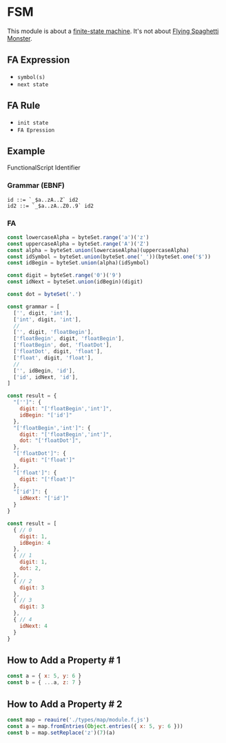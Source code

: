 # FSM

This module is about a [finite-state machine](https://en.wikipedia.org/wiki/Finite-state_machine). It's not about
[Flying Spaghetti Monster](https://en.wikipedia.org/wiki/Flying_Spaghetti_Monster).

## FA Expression

- `symbol(s)`
- `next state`

## FA Rule

- `init state`
- `FA Epression`

## Example

FunctionalScript Identifier

### Grammar (EBNF)

```
id ::= `_$a..zA..Z` id2
id2 ::= `_$a..zA..Z0..9` id2
```

### FA

```js
const lowercaseAlpha = byteSet.range('a')('z')
const uppercaseAlpha = byteSet.range('A')('Z')
const alpha = byteSet.union(lowercaseAlpha)(uppercaseAlpha)
const idSymbol = byteSet.union(byteSet.one('_'))(byteSet.one('$'))
const idBegin = byteSet.union(alpha)(idSymbol)

const digit = byteSet.range('0')('9')
const idNext = byteSet.union(idBegin)(digit)

const dot = byteSet('.')

const grammar = [
  ['', digit, 'int'],
  ['int', digit, 'int'],
  //
  ['', digit, 'floatBegin'],
  ['floatBegin', digit, 'floatBegin'],
  ['floatBegin', dot, 'floatDot'],
  ['floatDot', digit, 'float'],
  ['float', digit, 'float'],
  //
  ['', idBegin, 'id'],
  ['id', idNext, 'id'],
]
```

```js
const result = {
  "['']": {
    digit: "['floatBegin','int']",
    idBegin: "['id']"
  },
  "['floatBegin','int']": {
    digit: "['floatBegin','int']",
    dot: "['floatDot']",
  },
  "['floatDot']": {
    digit: "['float']"
  },
  "['float']": {
    digit: "['float']"
  },
  "['id']": {
    idNext: "['id']"
  }
}
```

```js
const result = [
  { // 0
    digit: 1,
    idBegin: 4
  },
  { // 1
    digit: 1,
    dot: 2,
  },
  { // 2
    digit: 3
  },
  { // 3
    digit: 3
  },
  { // 4
    idNext: 4
  }
}
```

## How to Add a Property # 1

```js
const a = { x: 5, y: 6 }
const b = { ...a, z: 7 }
```

## How to Add a Property # 2

```js
const map = reauire('./types/map/module.f.js')
const a = map.fromEntries(Object.entries({ x: 5, y: 6 }))
const b = map.setReplace('z')(7)(a)
```
